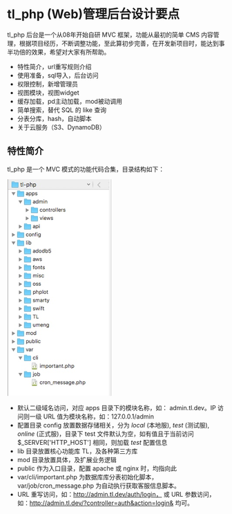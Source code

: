 # tl_php (Web)管理后台设计要点

tl_php 后台是一个从08年开始自研 MVC 框架，功能从最初的简单 CMS 内容管理，根据项目经历，不断调整功能，至此算初步完善，在开发新项目时，能达到事半功倍的效果，希望对大家有所帮助。

- 特性简介，url重写规则介绍
- 使用准备，sql导入，后台访问
- 权限控制，新增管理员
- 视图模块，视图widget
- 缓存加载，pd主动加载，mod被动调用
- 简单搜索，替代 SQL 的 like 查询
- 分表分库，hash，自动脚本
- 关于云服务（S3、DynamoDB）

## 特性简介

tl_php 是一个 MVC 模式的功能代码合集，目录结构如下：

![目录](resource/book2/tl_php_dir.jpg)

- 默认二级域名访问，对应 apps 目录下的模块名称，如： admin.tl.dev。IP 访问则一级 URL 值为模块名称，如：127.0.0.1/admin
- 配置目录 config 放置数据存储相关，分为 *local* (本地服), *test* (测试服), *online* (正式服)，目录下 test 文件默认为空，如有值且于当前访问 $_SERVER['HTTP_HOST'] 相同，则加载 *test* 配置信息
- lib 目录放置核心功能库 TL，及各种第三方库
- mod 目录放置具体，及扩展业务逻辑
- public 作为入口目录，配置 apache 或 nginx 时，均指向此
- var/cli/important.php 为数据库库分表初始化脚本，var/job/cron_message.php 为自动执行获取客服信息脚本。 
- URL 重写访问，如：http://admin.tl.dev/auth/login， 或 URL 参数访问，如：http://admin.tl.dev/?controller=auth&action=login& 均可。

